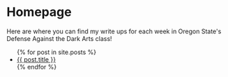 # Homepage
Here are where you can find my write ups for each week in Oregon State's Defense Against the Dark Arts class!

<ul>
  {% for post in site.posts %}
    <li>
      <a href="/OSU_CS373_W19/{{ post.url }}">{{ post.title }}</a>
    </li>
  {% endfor %}
</ul>
